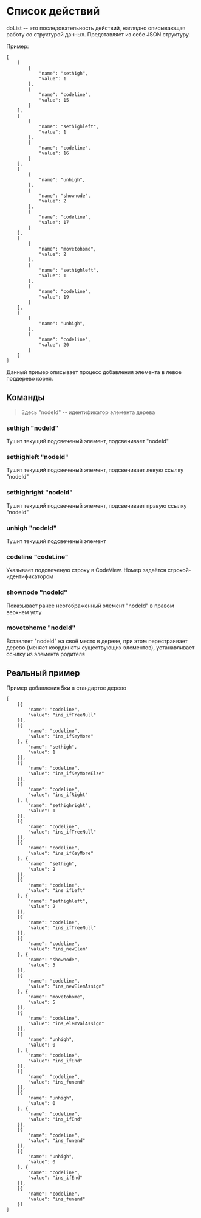 Список действий
===============

doList -- это последовательность действий, наглядно описывающая работу со
структурой данных. Представляет из себе JSON структуру.

Пример:

    [
        [
            {
                "name": "sethigh",
                "value": 1
            },
            {
                "name": "codeline",
                "value": 15
            }
        ],
        [
            {
                "name": "sethighleft",
                "value": 1
            },
            {
                "name": "codeline",
                "value": 16
            }
        ],
        [
            {
                "name": "unhigh",
            },
            {
                "name": "shownode",
                "value": 2
            },
            {
                "name": "codeline",
                "value": 17
            }
        ],
        [
            {
                "name": "movetohome",
                "value": 2
            },
            {
                "name": "sethighleft",
                "value": 1
            },
            {
                "name": "codeline",
                "value": 19
            }
        ],
        [
            {
                "name": "unhigh",
            },
            {
                "name": "codeline",
                "value": 20
            }
        ]
    ]

Данный пример описывает процесс добавления элемента в левое поддерево корня.


Команды
-------

> Здесь "nodeId" -- идентификатор элемента дерева

### sethigh "nodeId"
Тушит текущий подсвеченый элемент, подсвечивает "nodeId"

### sethighleft "nodeId"
Тушит текущий подсвеченый элемент, подсвечивает левую ссылку "nodeId"

### sethighright "nodeId"
Тушит текущий подсвеченый элемент, подсвечивает правую ссылку "nodeId"

### unhigh "nodeId"
Тушит текущий подсвеченый элемент

### codeline "codeLine"
Указывает подсвеченую строку в CodeView. Номер задаётся строкой-идентификатором

### shownode "nodeId"
Показывает ранее неотображенный элемент "nodeId" в правом верхнем углу

### movetohome "nodeId"
Вставляет "nodeId" на своё место в дереве, при этом перестраивает дерево (меняет
координаты существующих элементов), устанавливает ссылку из элемента родителя


Реальный пример
---------------
Пример добавления 5ки в стандартое дерево

    [
        [{
            "name": "codeline",
            "value": "ins_ifTreeNull"
        }],
        [{
            "name": "codeline",
            "value": "ins_ifKeyMore"
        }, {
            "name": "sethigh",
            "value": 1
        }],
        [{
            "name": "codeline",
            "value": "ins_ifKeyMoreElse"
        }],
        [{
            "name": "codeline",
            "value": "ins_ifRight"
        }, {
            "name": "sethighright",
            "value": 1
        }],
        [{
            "name": "codeline",
            "value": "ins_ifTreeNull"
        }],
        [{
            "name": "codeline",
            "value": "ins_ifKeyMore"
        }, {
            "name": "sethigh",
            "value": 2
        }],
        [{
            "name": "codeline",
            "value": "ins_ifLeft"
        }, {
            "name": "sethighleft",
            "value": 2
        }],
        [{
            "name": "codeline",
            "value": "ins_ifTreeNull"
        }],
        [{
            "name": "codeline",
            "value": "ins_newElem"
        }, {
            "name": "shownode",
            "value": 5
        }],
        [{
            "name": "codeline",
            "value": "ins_newElemAssign"
        }, {
            "name": "movetohome",
            "value": 5
        }],
        [{
            "name": "codeline",
            "value": "ins_elemValAssign"
        }],
        [{
            "name": "unhigh",
            "value": 0
        }, {
            "name": "codeline",
            "value": "ins_ifEnd"
        }],
        [{
            "name": "codeline",
            "value": "ins_funend"
        }],
        [{
            "name": "unhigh",
            "value": 0
        }, {
            "name": "codeline",
            "value": "ins_ifEnd"
        }],
        [{
            "name": "codeline",
            "value": "ins_funend"
        }],
        [{
            "name": "unhigh",
            "value": 0
        }, {
            "name": "codeline",
            "value": "ins_ifEnd"
        }],
        [{
            "name": "codeline",
            "value": "ins_funend"
        }]
    ]
